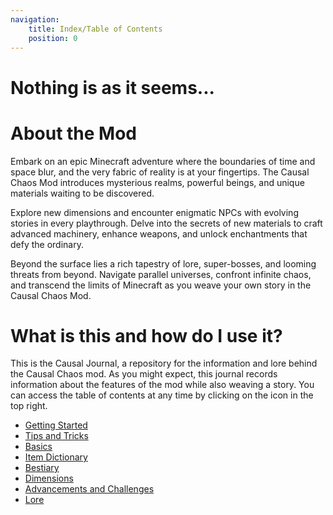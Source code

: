 ```yaml
---
navigation:
    title: Index/Table of Contents
    position: 0
---
```

# Nothing is as it seems...

# About the Mod

Embark on an epic Minecraft adventure where the boundaries of time and space blur, and the very fabric of reality is at your fingertips. The Causal Chaos Mod introduces mysterious realms, powerful beings, and unique materials waiting to be discovered.

Explore new dimensions and encounter enigmatic NPCs with evolving stories in every playthrough. Delve into the secrets of new materials to craft advanced machinery, enhance weapons, and unlock enchantments that defy the ordinary.

Beyond the surface lies a rich tapestry of lore, super-bosses, and looming threats from beyond. Navigate parallel universes, confront infinite chaos, and transcend the limits of Minecraft as you weave your own story in the Causal Chaos Mod.

# What is this and how do I use it?

This is the Causal Journal, a repository for the information and lore behind the Causal Chaos mod. As you might expect, this journal records information about the features of the mod while also weaving a story. You can access the table of contents at any time by clicking on the icon in the top right.

* [Getting Started](getting-started.md)
* [Tips and Tricks](tips-tricks.md)
* [Basics](basics-index.md)
* [Item Dictionary](items-blocks-machines.md)
* [Bestiary](bestiary-index.md)
* [Dimensions](dimensions-index.md)
* [Advancements and Challenges](advancements-challenges-index.md)
* [Lore](lore-index.md)
